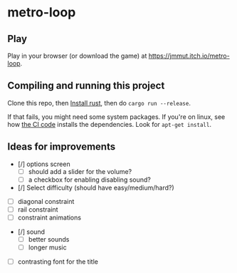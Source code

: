 # metro-loop

## Play

Play in your browser (or download the game) at https://jmmut.itch.io/metro-loop.

## Compiling and running this project

Clone this repo, then [Install rust](https://www.rust-lang.org/tools/install), then do `cargo run --release`.

If that fails, you might need some system packages. If you're on linux, see how [the CI code](.github/workflows/release.yml) installs the dependencies. Look for `apt-get install`.

## Ideas for improvements

- [/] options screen
  - [ ] should add a slider for the volume?
  - [ ] a checkbox for enabling disabling sound?
- [/] Select difficulty (should have easy/medium/hard?)
- [ ] diagonal constraint
- [ ] rail constraint
- [ ] constraint animations
- [/] sound
  - [ ] better sounds
  - [ ] longer music
- [ ] contrasting font for the title
